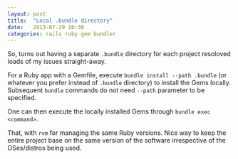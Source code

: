 ```yaml
---
layout: post
title:  "Local .bundle directory"
date:   2013-07-29 10:30
categories: rails ruby gem bundler
---
```


So, turns out having a separate `.bundle` directory for each project resoloved loads of my issues straight-away.

For a Ruby app with a Gemfile, execute `bundle install --path .bundle` (or whatever you prefer instead of `.bundle` directory) to install the Gems locally. Subsequent `bundle` commands do not need `--path` parameter to be specified. 

One can then execute the locally installed Gems through `bundle exec <command>`.

That, with `rvm` for managing the same Ruby versions. Nice way to keep the entire project base on the same version of the software irrespective of the OSes/distros being used.
